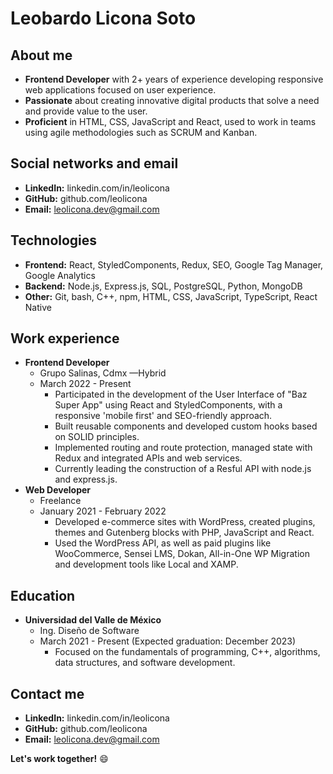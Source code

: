 # Leobardo Licona Soto

## About me

* **Frontend Developer** with 2+ years of experience developing responsive web applications focused on user experience.
* **Passionate** about creating innovative digital products that solve a need and provide value to the user.
* **Proficient** in HTML, CSS, JavaScript and React, used to work in teams using agile methodologies such as SCRUM and Kanban.

## Social networks and email

* **LinkedIn:** linkedin.com/in/leolicona
* **GitHub:** github.com/leolicona
* **Email:** leolicona.dev@gmail.com

## Technologies

* **Frontend:** React, StyledComponents, Redux, SEO, Google Tag Manager, Google Analytics
* **Backend:** Node.js, Express.js, SQL, PostgreSQL, Python, MongoDB
* **Other:** Git, bash, C++, npm, HTML, CSS, JavaScript, TypeScript, React Native

## Work experience

* **Frontend Developer**
    * Grupo Salinas, Cdmx —Hybrid
    * March 2022 - Present
        * Participated in the development of the User Interface of "Baz Super App" using React and StyledComponents, with a responsive 'mobile first' and SEO-friendly approach.
        * Built reusable components and developed custom hooks based on SOLID principles.
        * Implemented routing and route protection, managed state with Redux and integrated APIs and web services.
        * Currently leading the construction of a Resful API with node.js and express.js.
* **Web Developer**
    * Freelance
    * January 2021 - February 2022
        * Developed e-commerce sites with WordPress, created plugins, themes and Gutenberg blocks with PHP, JavaScript and React.
        * Used the WordPress API, as well as paid plugins like WooCommerce, Sensei LMS, Dokan, All-in-One WP Migration and development tools like Local and XAMP.

## Education

* **Universidad del Valle de México**
    * Ing. Diseño de Software
    * March 2021 - Present (Expected graduation: December 2023)
        * Focused on the fundamentals of programming, C++, algorithms, data structures, and software development.

## Contact me

* **LinkedIn:** linkedin.com/in/leolicona
* **GitHub:** github.com/leolicona
* **Email:** leolicona.dev@gmail.com

**Let's work together!** :smile:


